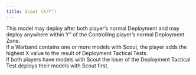 ```yaml
---
title: Scout (X/Y")
---
```

This model may deploy after both player’s normal Deployment and may deploy anywhere within Y” of the Controlling player’s normal Deployment Zone.  
If a Warband contains one or more models with Scout, the player adds the highest X value to the result of Deployment Tactical Tests.  
If both players have models with Scout the loser of the Deployment Tactical Test deploys their models with Scout first.